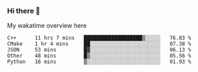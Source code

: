 ### Hi there 👋

<!--
**Jassy930/Jassy930** is a ✨ _special_ ✨ repository because its `README.md` (this file) appears on your GitHub profile.

Here are some ideas to get you started:

- 🔭 I’m currently working on ...
- 🌱 I’m currently learning ...
- 👯 I’m looking to collaborate on ...
- 🤔 I’m looking for help with ...
- 💬 Ask me about ...
- 📫 How to reach me: ...
- 😄 Pronouns: ...
- ⚡ Fun fact: ...
-->

My wakatime overview here
<!--START_SECTION:waka-->
```text
C++      11 hrs 7 mins   ███████████████████▒░░░░░   76.83 % 
CMake    1 hr 4 mins     ██░░░░░░░░░░░░░░░░░░░░░░░   07.38 % 
JSON     53 mins         █▓░░░░░░░░░░░░░░░░░░░░░░░   06.13 % 
Other    48 mins         █▒░░░░░░░░░░░░░░░░░░░░░░░   05.56 % 
Python   16 mins         ▒░░░░░░░░░░░░░░░░░░░░░░░░   01.93 % 
```
<!--END_SECTION:waka-->
